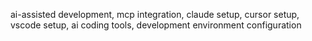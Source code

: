 ai-assisted development, mcp integration, claude setup, cursor setup, vscode setup, ai coding tools, development environment configuration